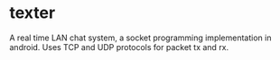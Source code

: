 # texter
A real time LAN chat system, a socket programming implementation in android. Uses TCP and UDP protocols for packet tx and rx.
